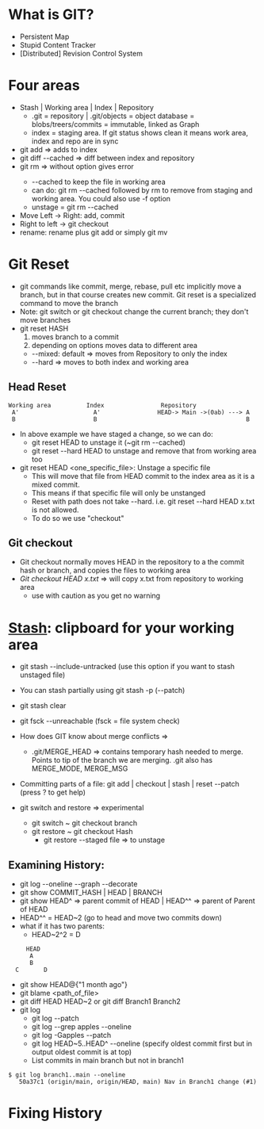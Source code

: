 # What is GIT?
* Persistent Map
* Stupid Content Tracker
* [Distributed] Revision Control System
# Four areas
* Stash | Working area | Index | Repository
    * .git = repository | .git/objects = object database = blobs/treers/commits = immutable, linked as Graph
    * index = staging area. If git status shows clean it means work area, index and repo are in sync
* git add => adds to index
* git diff --cached => diff between index and repository
* git rm <filename> => without option gives error
  * --cached to keep the file in working area
  * can do: git rm --cached followed by rm to remove from staging and working area. You could also use -f option
  * unstage = git rm --cached
* Move Left -> Right: add, commit
* Right to left -> git checkout
* rename: rename plus  git add or simply git mv

# Git Reset
* git commands like commit, merge, rebase, pull etc implicitly move a branch, but in that course creates new commit. Git reset is a specialized command to move the branch
* Note: git switch or git checkout change the current branch; they don't move branches
* git reset HASH 
  1. moves branch to a commit
  2. depending on options moves data to different area
    * --mixed: default => moves from Repository to only the index
    * --hard => moves to both index and working area
  
 ## Head Reset
 ```
 Working area          Index                Repository
  A'                     A'                HEAD-> Main ->(0ab) ---> A
  B                      B                                          B
 ```
 * In above example we have staged a change, so we can do:
    * git reset HEAD to unstage it (~git rm --cached)
    * git reset --hard HEAD to unstage and remove that from working area too
* git reset HEAD <one_specific_file>: Unstage a specific file
   * This will move that file from HEAD commit to the index area as it is a mixed commit.
   * This means if that specific file will only be unstanged
   * Reset with path does not take --hard. i.e. git reset --hard HEAD x.txt is not allowed.
   * To do so we use "checkout"
   
## Git checkout 
* Git checkout normally moves HEAD in the repository to a the commit hash or branch, and copies the files to working area
* _Git checkout HEAD x.txt_ => will copy x.txt from repository to working area
   * use with caution as you get no warning
   
 
# [Stash](https://www.atlassian.com/git/tutorials/saving-changes/git-stash): clipboard for your working area
* git stash --include-untracked (use this option if you want to stash unstaged file)
* You can stash partially using git stash -p (--patch)
* git stash clear
* git fsck --unreachable (fsck = file system check)


 * How does GIT know about merge conflicts => 
      * .git/MERGE_HEAD => contains temporary hash needed to merge. Points to tip of the branch we are merging. .git also has MERGE_MODE, MERGE_MSG
 * Committing parts of a file: git add | checkout | stash | reset --patch (press ? to get help)
 * git switch and restore => experimental
   * git switch ~ git checkout branch
   * git restore ~ git checkout Hash
      * git restore --staged file => to unstage
   
  ## Examining History:
   * git log --oneline --graph --decorate
   * git show COMMIT_HASH | HEAD | BRANCH
   * git show HEAD^ => parent commit of HEAD | HEAD^^ => parent of Parent of HEAD 
   * HEAD^^ = HEAD~2 (go to head and move two commits down)
   * what if it has two parents:
      * HEAD~2^2 = D
   ```
        HEAD
         A
         B
     C       D
   ```
  * git show HEAD@{"1 month ago"}
  * git blame <path_of_file>
  * git diff HEAD HEAD~2 or git diff Branch1 Branch2
  * git log
      * git log --patch
      * git log --grep apples --oneline
      * git log -Gapples --patch
      * git log HEAD~5..HEAD^ --oneline (specify oldest commit first but in output oldest commit is at top)
      * List commits in main branch but not in branch1
   ```
   $ git log branch1..main --oneline
      50a37c1 (origin/main, origin/HEAD, main) Nav in Branch1 change (#1)
   ```
  # Fixing History
   
   
